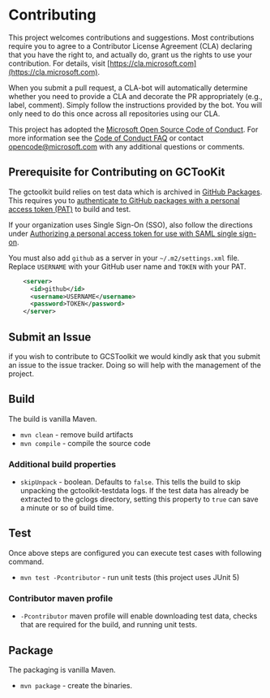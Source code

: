 # Contributing

This project welcomes contributions and suggestions. Most contributions require you to
agree to a Contributor License Agreement (CLA) declaring that you have the right to,
and actually do, grant us the rights to use your contribution. For details, visit
[https://cla.microsoft.com](https://cla.microsoft.com).

When you submit a pull request, a CLA-bot will automatically determine whether you need
to provide a CLA and decorate the PR appropriately (e.g., label, comment). Simply follow the
instructions provided by the bot. You will only need to do this once across all repositories using our CLA.

This project has adopted the [Microsoft Open Source Code of Conduct](https://opensource.microsoft.com/codeofconduct/).
For more information see the [Code of Conduct FAQ](https://opensource.microsoft.com/codeofconduct/faq/)
or contact [opencode@microsoft.com](mailto:opencode@microsoft.com) with any additional questions or comments.

## Prerequisite for Contributing on  GCTooKit

The gctoolkit build relies on test data which is archived in [GitHub Packages](https://docs.github.com/en/packages/working-with-a-github-packages-registry/working-with-the-apache-maven-registry). This requires you to [authenticate to GitHub packages with a personal access token (PAT)](https://docs.github.com/en/packages/working-with-a-github-packages-registry/working-with-the-apache-maven-registry#authenticating-with-a-personal-access-token) to build and test.

If your organization uses Single Sign-On (SSO), also follow the directions under [Authorizing a personal access token for use with SAML single sign-on](https://docs.github.com/en/github/authenticating-to-github/authenticating-with-saml-single-sign-on/authorizing-a-personal-access-token-for-use-with-saml-single-sign-on).

You must also add `github` as a server in your `~/.m2/settings.xml` file. Replace `USERNAME` with your GitHub user name and `TOKEN` with your PAT.

```xml
    <server>
      <id>github</id>
      <username>USERNAME</username>
      <password>TOKEN</password>
    </server>
```
## Submit an Issue

if you wish to contribute to GCSToolkit we would kindly ask that you submit an issue to the issue tracker. Doing so will help with the management of the project.
 
## Build

The build is vanilla Maven.

* `mvn clean` - remove build artifacts
* `mvn compile` - compile the source code

### Additional build properties

* `skipUnpack` - boolean. Defaults to `false`. This tells the build to skip unpacking the gctoolkit-testdata logs.
  If the test data has already be extracted to the gclogs directory, setting this property to `true` can save
  a minute or so of build time.

## Test

Once above steps are configured you can execute test cases with following command.

* `mvn test -Pcontributor` - run unit tests (this project uses JUnit 5)

### Contributor maven profile

* `-Pcontributor` maven profile will enable downloading test data, checks that are required for the build, and running unit tests.

## Package

The packaging is vanilla Maven.

* `mvn package` - create the binaries.
